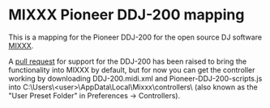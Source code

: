 # MIXXX Pioneer DDJ-200 mapping

This is a mapping for the Pioneer DDJ-200 for the open source DJ software [MIXXX](https://www.mixxx.org/).

A [pull request](https://github.com/mixxxdj/mixxx/pull/2377) for support for the DDJ-200 has been raised to bring the functionality into MIXXX by default, but for now you can get the controller working by downloading DDJ-200.midi.xml and Pioneer-DDJ-200-scripts.js into C:\Users\\\<user>\AppData\Local\Mixxx\controllers\ (also known as the "User Preset Folder" in Preferences -> Controllers).
